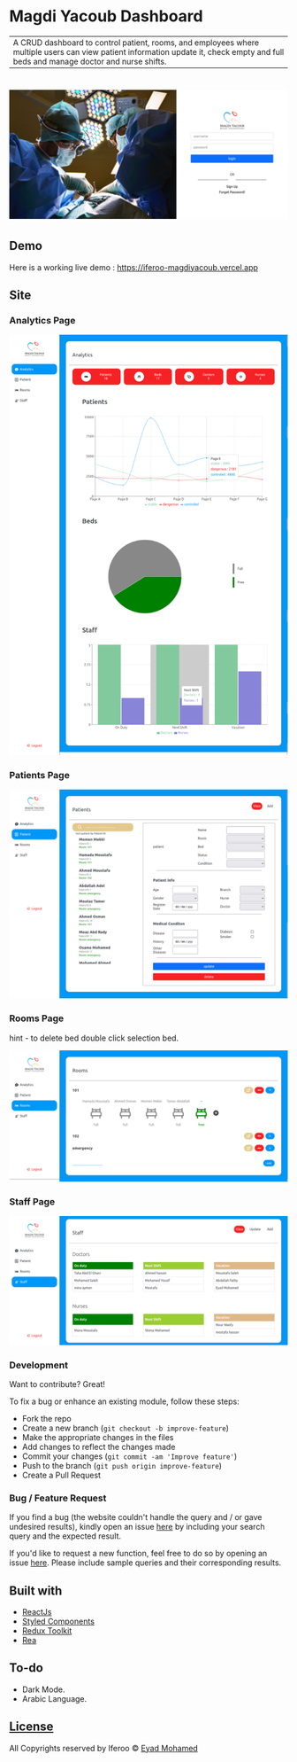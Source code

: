 # Magdi Yacoub Dashboard

<table>
<tr>
<td>
A CRUD dashboard to control patient, rooms, and employees where multiple users can view patient
information update it, check empty and full beds and manage doctor and nurse shifts.
</td>
</tr>
</table>

# ![Dashboard](https://github.com/iferoo/magdiyacoub-dashboard/blob/master/src/imeges/login.png)

## Demo

Here is a working live demo : https://iferoo-magdiyacoub.vercel.app

## Site

### Analytics Page

![](https://github.com/iferoo/magdiyacoub-dashboard/blob/master/src/imeges/analytics.png)

### Patients Page

![](https://github.com/iferoo/magdiyacoub-dashboard/blob/master/src/imeges/patients.png)

### Rooms Page

hint - to delete bed double click selection bed.

![](https://github.com/iferoo/magdiyacoub-dashboard/blob/master/src/imeges/rooms.png)

### Staff Page

![](https://github.com/iferoo/magdiyacoub-dashboard/blob/master/src/imeges/staff.png)

<!-- ## Mobile support

The WebApp is compatible with devices of all sizes and all OS's, and consistent improvements are being made.

![](https://iharsh234.github.io/WebApp/images/demo/mobile.png)

## [Usage](https://iharsh234.github.io/WebApp/) -->

### Development

Want to contribute? Great!

To fix a bug or enhance an existing module, follow these steps:

- Fork the repo
- Create a new branch (`git checkout -b improve-feature`)
- Make the appropriate changes in the files
- Add changes to reflect the changes made
- Commit your changes (`git commit -am 'Improve feature'`)
- Push to the branch (`git push origin improve-feature`)
- Create a Pull Request

### Bug / Feature Request

If you find a bug (the website couldn't handle the query and / or gave undesired results), kindly open an issue [here](https://iferoo.vercel.app/) by including your search query and the expected result.

If you'd like to request a new function, feel free to do so by opening an issue [here](https://iferoo.vercel.app/). Please include sample queries and their corresponding results.

## Built with

- [ReactJs](https://reactjs.org/)
- [Styled Components](https://styled-components.com/) 
- [Redux Toolkit](https://redux-toolkit.js.org/) 
- [Rea](https://redux-toolkit.js.org/) 

## To-do

- Dark Mode.
- Arabic Language.

<!-- ## Team

| [![Harsh Vijay](https://avatars1.githubusercontent.com/u/12688534?v=3&s=144)](https://github.com/iharsh234) | [![Quandl.com](https://github.com/iharsh234/WebApp/blob/master/images/quandl.jpg)](https://www.quandl.com/) |
| ----------------------------------------------------------------------------------------------------------- | ----------------------------------------------------------------------------------------------------------- |
| [Harsh Vijay ](https://github.com/iharsh234)                                                                | [Quandl](https://www.quandl.com)                                                                            | -->

## [License]()
<!-- https://github.com/iharsh234/WebApp/blob/master/LICENSE.md -->
All Copyrights reserved by Iferoo © [Eyad Mohamed](https://github.com/iferoo)
